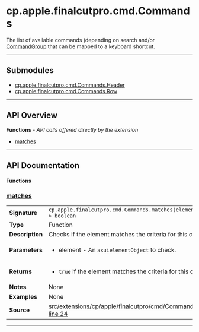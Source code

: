 # cp.apple.finalcutpro.cmd.Commands

The list of available commands (depending on search and/or [CommandGroup](cp.apple.finalcutpro.cmd.CommandGroups.md])
that can be mapped to a keyboard shortcut.

---

## Submodules
 * [cp.apple.finalcutpro.cmd.Commands.Header](cp.apple.finalcutpro.cmd.Commands.Header.md)
 * [cp.apple.finalcutpro.cmd.Commands.Row](cp.apple.finalcutpro.cmd.Commands.Row.md)

---

## API Overview
**Functions** - _API calls offered directly by the extension_
 * [matches](#matches)


---

## API Documentation

#### Functions


### [matches](#matches)

|                                             |                                                                                     |
| --------------------------------------------|-------------------------------------------------------------------------------------|
| **Signature**                               | `cp.apple.finalcutpro.cmd.Commands.matches(element) -> boolean`                                                                    |
| **Type**                                    | Function                                                                     |
| **Description**                             | Checks if the element matches the criteria for this class.                                                                     |
| **Parameters**                              | <ul><li>element - An `axuielementObject` to check.</li></ul> |
| **Returns**                                 | <ul><li>`true` if the element matches the criteria for this class.</li></ul>          |
| **Notes**                                   | None |
| **Examples**                                | None |
| **Source**                                  | [src/extensions/cp/apple/finalcutpro/cmd/Commands.lua line 24](https://github.com/CommandPost/CommandPost/blob/develop/src/extensions/cp/apple/finalcutpro/cmd/Commands.lua#L24) |

---

